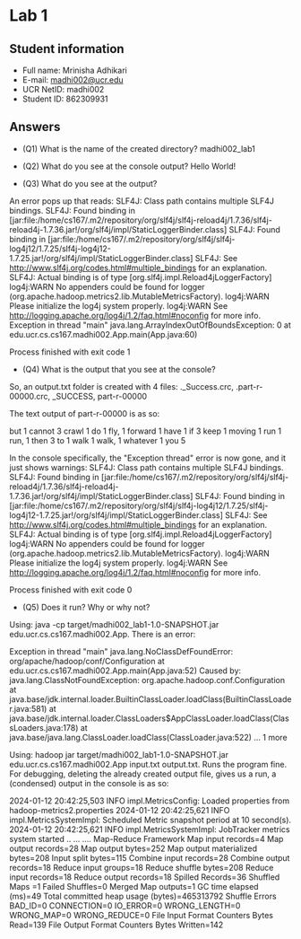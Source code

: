 # Lab 1

## Student information
* Full name: Mrinisha Adhikari
* E-mail: madhi002@ucr.edu
* UCR NetID: madhi002
* Student ID: 862309931

## Answers

* (Q1) What is the name of the created directory?
madhi002_lab1

* (Q2) What do you see at the console output?
Hello World!

* (Q3) What do you see at the output?

An error pops up that reads:
SLF4J: Class path contains multiple SLF4J bindings.
SLF4J: Found binding in [jar:file:/home/cs167/.m2/repository/org/slf4j/slf4j-reload4j/1.7.36/slf4j-reload4j-1.7.36.jar!/org/slf4j/impl/StaticLoggerBinder.class]
SLF4J: Found binding in [jar:file:/home/cs167/.m2/repository/org/slf4j/slf4j-log4j12/1.7.25/slf4j-log4j12-1.7.25.jar!/org/slf4j/impl/StaticLoggerBinder.class]
SLF4J: See http://www.slf4j.org/codes.html#multiple_bindings for an explanation.
SLF4J: Actual binding is of type [org.slf4j.impl.Reload4jLoggerFactory]
log4j:WARN No appenders could be found for logger (org.apache.hadoop.metrics2.lib.MutableMetricsFactory).
log4j:WARN Please initialize the log4j system properly.
log4j:WARN See http://logging.apache.org/log4j/1.2/faq.html#noconfig for more info.
Exception in thread "main" java.lang.ArrayIndexOutOfBoundsException: 0
	at edu.ucr.cs.cs167.madhi002.App.main(App.java:60)

Process finished with exit code 1

* (Q4) What is the output that you see at the console?

So, an output.txt folder is created with 4 files: ._Success.crc, .part-r-00000.crc, _SUCCESS, part-r-00000

The text output of part-r-00000 is as so:

but	1
cannot	3
crawl	1
do	1
fly,	1
forward	1
have	1
if	3
keep	1
moving	1
run	1
run,	1
then	3
to	1
walk	1
walk,	1
whatever	1
you	5

In the console specifically, the "Exception thread" error is now gone, and it just shows warnings:
SLF4J: Class path contains multiple SLF4J bindings.
SLF4J: Found binding in [jar:file:/home/cs167/.m2/repository/org/slf4j/slf4j-reload4j/1.7.36/slf4j-reload4j-1.7.36.jar!/org/slf4j/impl/StaticLoggerBinder.class]
SLF4J: Found binding in [jar:file:/home/cs167/.m2/repository/org/slf4j/slf4j-log4j12/1.7.25/slf4j-log4j12-1.7.25.jar!/org/slf4j/impl/StaticLoggerBinder.class]
SLF4J: See http://www.slf4j.org/codes.html#multiple_bindings for an explanation.
SLF4J: Actual binding is of type [org.slf4j.impl.Reload4jLoggerFactory]
log4j:WARN No appenders could be found for logger (org.apache.hadoop.metrics2.lib.MutableMetricsFactory).
log4j:WARN Please initialize the log4j system properly.
log4j:WARN See http://logging.apache.org/log4j/1.2/faq.html#noconfig for more info.

Process finished with exit code 0

* (Q5) Does it run? Why or why not?

Using: java -cp target/madhi002_lab1-1.0-SNAPSHOT.jar edu.ucr.cs.cs167.madhi002.App. There is an error: 

Exception in thread "main" java.lang.NoClassDefFoundError: org/apache/hadoop/conf/Configuration
	at edu.ucr.cs.cs167.madhi002.App.main(App.java:52)
Caused by: java.lang.ClassNotFoundException: org.apache.hadoop.conf.Configuration
	at java.base/jdk.internal.loader.BuiltinClassLoader.loadClass(BuiltinClassLoader.java:581)
	at java.base/jdk.internal.loader.ClassLoaders$AppClassLoader.loadClass(ClassLoaders.java:178)
	at java.base/java.lang.ClassLoader.loadClass(ClassLoader.java:522)
	... 1 more

Using:  hadoop jar target/madhi002_lab1-1.0-SNAPSHOT.jar edu.ucr.cs.cs167.madhi002.App input.txt output.txt. Runs the program fine. 
For debugging, deleting the already created output file, gives us a run, a (condensed) output in the console is as so:

2024-01-12 20:42:25,503 INFO impl.MetricsConfig: Loaded properties from hadoop-metrics2.properties
2024-01-12 20:42:25,621 INFO impl.MetricsSystemImpl: Scheduled Metric snapshot period at 10 second(s).
2024-01-12 20:42:25,621 INFO impl.MetricsSystemImpl: JobTracker metrics system started
..
...
....
Map-Reduce Framework
		Map input records=4
		Map output records=28
		Map output bytes=252
		Map output materialized bytes=208
		Input split bytes=115
		Combine input records=28
		Combine output records=18
		Reduce input groups=18
		Reduce shuffle bytes=208
		Reduce input records=18
		Reduce output records=18
		Spilled Records=36
		Shuffled Maps =1
		Failed Shuffles=0
		Merged Map outputs=1
		GC time elapsed (ms)=49
		Total committed heap usage (bytes)=465313792
	Shuffle Errors
		BAD_ID=0
		CONNECTION=0
		IO_ERROR=0
		WRONG_LENGTH=0
		WRONG_MAP=0
		WRONG_REDUCE=0
	File Input Format Counters 
		Bytes Read=139
	File Output Format Counters 
		Bytes Written=142
